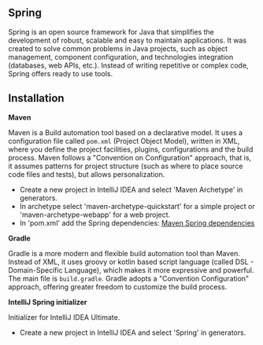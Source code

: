 ## Spring

Spring is an open source framework for Java that simplifies the development of robust, scalable and easy to maintain applications. It was created to solve common problems in Java projects, such as object management, component configuration, and technologies integration (databases, web APIs, etc.). Instead of writing repetitive or complex code, Spring offers ready to use tools.

## Installation

**Maven**

Maven is a Build automation tool based on a declarative model. It uses a configuration file called `pom.xml` (Project Object Model), written in XML, where you define the project facilities, plugins, configurations and the build process. Maven follows a "Convention on Configuration" approach, that is, it assumes patterns for project structure (such as where to place source code files and tests), but allows personalization.

- Create a new project in IntelliJ IDEA and select 'Maven Archetype' in generators.
- In archetype select 'maven-archetype-quickstart' for a simple project or 'maven-archetype-webapp' for a web project.
- In 'pom.xml' add the Spring dependencies:
<a href="https://mvnrepository.com/artifact/org.springframework" target="_blank">Maven Spring dependencies</a>

**Gradle**

Gradle is a more modern and flexible build automation tool than Maven. Instead of XML, it uses groovy or kotlin based script language (called DSL - Domain-Specific Language), which makes it more expressive and powerful. The main file is `build.gradle`. Gradle adopts a "Convention Configuration" approach, offering greater freedom to customize the build process.

**IntelliJ Spring initializer**

Initializer for IntelliJ IDEA Ultimate.

- Create a new project in IntelliJ IDEA and select 'Spring' in generators.